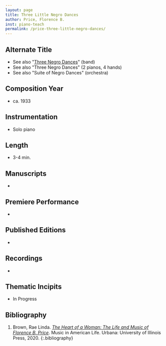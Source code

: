 ```yaml
---
layout: page
title: Three Little Negro Dances
author: Price, Florence B.
inst: piano-teach
permalink: /price-three-little-negro-dances/
---
```


## Alternate Title
- See also "[Three Negro Dances](/price-three-negro-dances/)" (band)
- See also "Three Negro Dances" (2 pianos, 4 hands)
- See also "Suite of Negro Dances" (orchestra)

## Composition Year
- ca. 1933

## Instrumentation
- Solo piano

## Length
- 3-4 min.

## Manuscripts
- 

## Premiere Performance
- 

## Published Editions
- 

## Recordings
- 

## Thematic Incipits
- In Progress

## Bibliography
1. Brown, Rae Linda. <a href="https://www.worldcat.org/title/1122800180" target="_blank">*The Heart of a Woman: The Life and Music of Florence B. Price*</a>. Music in American Life. Urbana: University of Illinois Press, 2020.
{:.bibliography}
